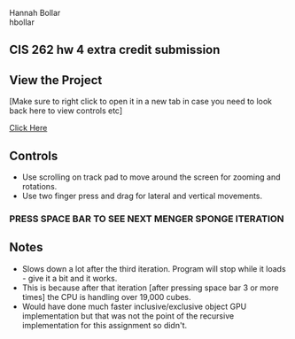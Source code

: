 Hannah Bollar
</br>hbollar

## CIS 262 hw 4 extra credit submission

## View the Project

[Make sure to right click to open it in a new tab in case you need to look back here to view controls etc]


<a href = "http://htmlpreview.github.io/?https://github.com/hanbollar/Menger-Sponge/blob/master/index.html" target="_blank">Click Here</a>

## Controls

- Use scrolling on track pad to move around the screen for zooming and rotations.
- Use two finger press and drag for lateral and vertical movements.

### PRESS SPACE BAR TO SEE NEXT MENGER SPONGE ITERATION

## Notes

- Slows down a lot after the third iteration. Program will stop while it loads - give it a bit and it works.
- This is because after that iteration [after pressing space bar 3 or more times] the CPU is handling over 19,000 cubes. 
- Would have done much faster inclusive/exclusive object GPU implementation but that was not the point of the recursive implementation for this assignment so didn't.
